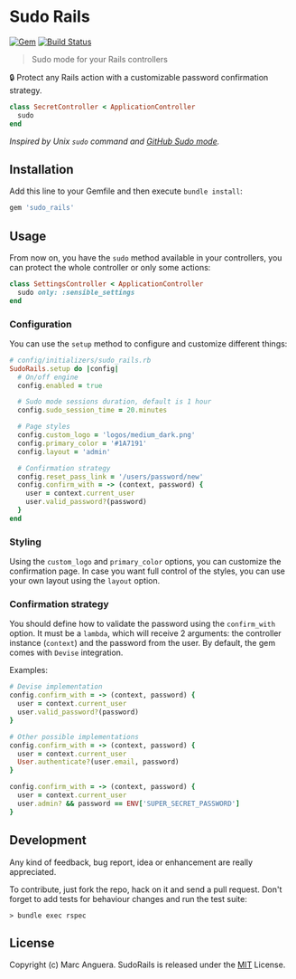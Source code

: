 # Sudo Rails

[![Gem](https://img.shields.io/gem/v/sudo_rails.svg?style=flat-square)](https://rubygems.org/gems/sudo_rails)
[![Build Status](https://travis-ci.org/markets/sudo_rails.svg)](https://travis-ci.org/markets/sudo_rails)

> Sudo mode for your Rails controllers

:lock: Protect any Rails action with a customizable password confirmation strategy.

```ruby
class SecretController < ApplicationController
  sudo
end
```

*Inspired by Unix `sudo` command and [GitHub Sudo mode](https://help.github.com/en/articles/sudo-mode).*

## Installation

Add this line to your Gemfile and then execute `bundle install`:

```ruby
gem 'sudo_rails'
```

## Usage

From now on, you have the `sudo` method available in your controllers, you can protect the whole controller or only some actions:

```ruby
class SettingsController < ApplicationController
  sudo only: :sensible_settings
end
```

### Configuration

You can use the `setup` method to configure and customize different things:

```ruby
# config/initializers/sudo_rails.rb
SudoRails.setup do |config|
  # On/off engine
  config.enabled = true

  # Sudo mode sessions duration, default is 1 hour
  config.sudo_session_time = 20.minutes

  # Page styles
  config.custom_logo = 'logos/medium_dark.png'
  config.primary_color = '#1A7191'
  config.layout = 'admin'

  # Confirmation strategy
  config.reset_pass_link = '/users/password/new'
  config.confirm_with = -> (context, password) {
    user = context.current_user
    user.valid_password?(password)
  }
end
```

### Styling

Using the `custom_logo` and `primary_color` options, you can customize the confirmation page. In case you want full control of the styles, you can use your own layout using the `layout` option.

### Confirmation strategy

You should define how to validate the password using the `confirm_with` option. It must be a `lambda`, which will receive 2 arguments: the controller instance (`context`) and the password from the user. By default, the gem comes with `Devise` integration.

Examples:

```ruby
# Devise implementation
config.confirm_with = -> (context, password) {
  user = context.current_user
  user.valid_password?(password)
}

# Other possible implementations
config.confirm_with = -> (context, password) {
  user = context.current_user
  User.authenticate?(user.email, password)
}

config.confirm_with = -> (context, password) {
  user = context.current_user
  user.admin? && password == ENV['SUPER_SECRET_PASSWORD']
}
```

## Development

Any kind of feedback, bug report, idea or enhancement are really appreciated.

To contribute, just fork the repo, hack on it and send a pull request. Don't forget to add tests for behaviour changes and run the test suite:

    > bundle exec rspec

## License

Copyright (c) Marc Anguera. SudoRails is released under the [MIT](LICENSE) License.
